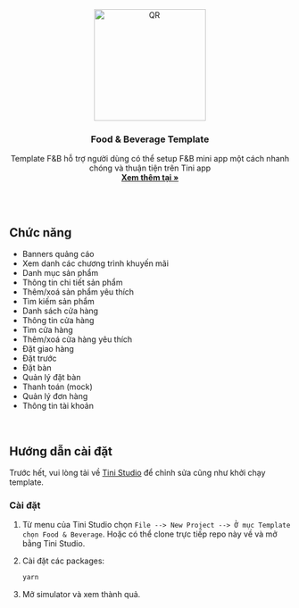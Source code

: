 <div align="center">
  <img width="200" src="https://i.ibb.co/3cHkg8k/tini-fnb.png" alt="QR" />
<h3 align="center">Food & Beverage Template</h3>
  <p align="center">
    Template F&B hỗ trợ người dùng có thể setup F&B mini app một cách nhanh chóng và thuận tiện trên Tini app
    <br />
    <a href="https://github.com/tikivn/tiniapp-fnb-template"><strong>Xem thêm tại »</strong></a>
    <br />
    <br />
  </p>
</div>

<br/>

## Chức năng

- Banners quảng cáo
- Xem danh các chương trình khuyến mãi
- Danh mục sản phẩm
- Thông tin chi tiết sản phẩm
- Thêm/xoá sản phẩm yêu thích
- Tìm kiếm sản phẩm
- Danh sách cửa hàng
- Thông tin cửa hàng
- Tìm cửa hàng
- Thêm/xoá cửa hàng yêu thích
- Đặt giao hàng
- Đặt trước
- Đặt bàn
- Quản lý đặt bàn
- Thanh toán (mock)
- Quản lý đơn hàng
- Thông tin tài khoản

<br/>

## Hướng dẫn cài đặt

Trước hết, vui lòng tải về [Tini Studio](https://developers.tiki.vn/downloads) để chỉnh sửa cũng như khởi chạy template.

### Cài đặt

1. Từ menu của Tini Studio chọn `File --> New Project --> Ở mục Template chọn Food & Beverage`. Hoặc có thể clone trực tiếp repo này về và mở bằng Tini Studio.

2. Cài đặt các packages:

   ```sh
   yarn
   ```

3. Mở simulator và xem thành quả.
